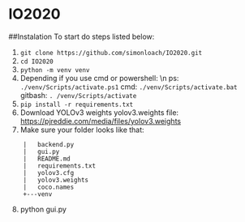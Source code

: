 # IO2020
##Instalation
To start do steps listed below:
  1. ```git clone https://github.com/simonloach/IO2020.git```
  2. ```cd IO2020```
  3. ```python -m venv venv```
  4. Depending if you use cmd or powershell: \n 
      ps: ```./venv/Scripts/activate.ps1```
      cmd: ```./venv/Scripts/activate.bat```
      gitbash: ```. /venv/Scripts/activate```
  5. ```pip install -r requirements.txt```
  6. Download YOLOv3 weights yolov3.weights file: https://pjreddie.com/media/files/yolov3.weights
  7. Make sure your folder looks like that:
  ```IO2020
      |   backend.py
      |   gui.py
      |   README.md
      |   requirements.txt
      |   yolov3.cfg
      |   yolov3.weights 
      |   coco.names
      +---venv 
 ```     
8. python gui.py
